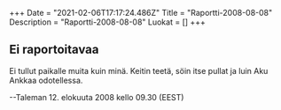 +++
Date = "2021-02-06T17:17:24.486Z"
Title = "Raportti-2008-08-08"
Description = "Raportti-2008-08-08"
Luokat = []
+++

Ei raportoitavaa
----------------

Ei tullut paikalle muita kuin minä. Keitin teetä, söin itse pullat ja
luin Aku Ankkaa odotellessa.

--Taleman 12. elokuuta 2008 kello 09.30 (EEST)



